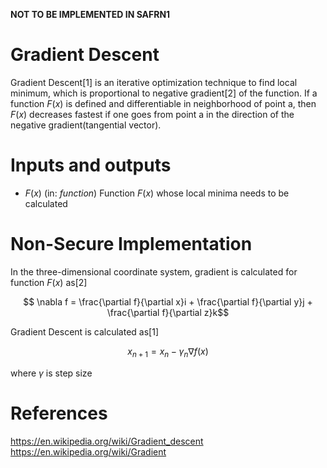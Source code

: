 **NOT TO BE IMPLEMENTED IN SAFRN1**

# Gradient Descent
Gradient Descent[1] is an iterative optimization technique to find local minimum, which is proportional to negative gradient[2] of the function. If a function  $`F(x)`$ is defined and differentiable in neighborhood of point a, then  $`F(x)`$ decreases fastest if one goes from point a  in the direction of the negative gradient(tangential vector).



# Inputs and outputs
- $`F(x)`$  (in: _function_) Function  $`F(x)`$ whose local minima needs to be calculated

# Non-Secure Implementation
In the three-dimensional coordinate system, gradient is calculated  for function $`F(x)`$  as[2]
```math
  \nabla f = \frac{\partial f}{\partial x}i + \frac{\partial f}{\partial y}j + \frac{\partial f}{\partial z}k
```
Gradient Descent is calculated as[1]
```math
    x_{n+1} =  x_{n}-\gamma_n  \nabla f(x)
```
 where $`\gamma`$ is step size

# References
https://en.wikipedia.org/wiki/Gradient_descent
https://en.wikipedia.org/wiki/Gradient
